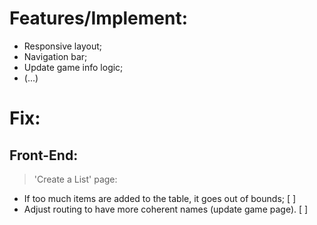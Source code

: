 # Features/Implement:
- Responsive layout;
- Navigation bar;
- Update game info logic;
- (...)

# Fix:
<!-- Nothing to see here... <br>
![This is fine](https://media3.giphy.com/media/v1.Y2lkPTc5MGI3NjExdXh3MjBwYWNpOG1rZHMwMHBtMzRjZzkzbzM5YXltenZvdjdid3dkdCZlcD12MV9pbnRlcm5hbF9naWZfYnlfaWQmY3Q9Zw/NTur7XlVDUdqM/giphy.webp) -->

## Front-End:
> 'Create a List' page:
- If too much items are added to the table, it goes out of bounds; [ ]
- Adjust routing to have more coherent names (update game page). [ ]